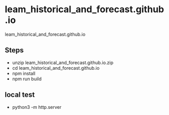 # leam_historical_and_forecast.github.io
leam_historical_and_forecast.github.io

## Steps
- unzip leam_historical_and_forecast.github.io.zip
- cd leam_historical_and_forecast.github.io
- npm install
- npm run build

## local test
- python3 -m http.server
